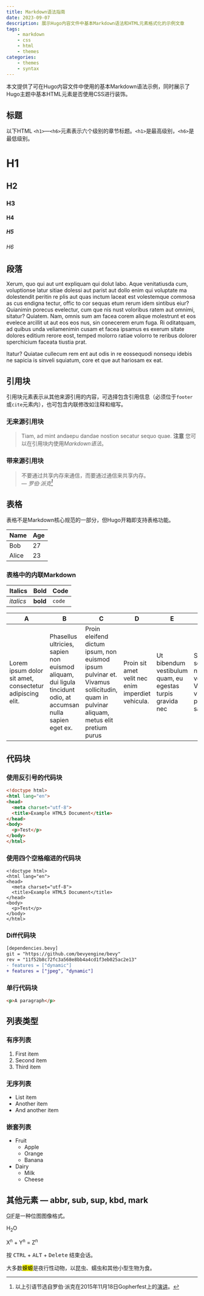 ```yaml
---
title: Markdown语法指南
date: 2023-09-07
description: 展示Hugo内容文件中基本Markdown语法和HTML元素格式化的示例文章
tags: 
    - markdown
    - css
    - html
    - themes
categories:
    - themes
    - syntax
---
```


本文提供了可在Hugo内容文件中使用的基本Markdown语法示例，同时展示了Hugo主题中基本HTML元素是否使用CSS进行装饰。

<!--more-->

## 标题

以下HTML `<h1>`—`<h6>`元素表示六个级别的章节标题。`<h1>`是最高级别，`<h6>`是最低级别。

# H1
## H2
### H3
#### H4
##### H5
###### H6

## 段落

Xerum, quo qui aut unt expliquam qui dolut labo. Aque venitatiusda cum, voluptionse latur sitiae dolessi aut parist aut dollo enim qui voluptate ma dolestendit peritin re plis aut quas inctum laceat est volestemque commosa as cus endigna tectur, offic to cor sequas etum rerum idem sintibus eiur? Quianimin porecus evelectur, cum que nis nust voloribus ratem aut omnimi, sitatur? Quiatem. Nam, omnis sum am facea corem alique molestrunt et eos evelece arcillit ut aut eos eos nus, sin conecerem erum fuga. Ri oditatquam, ad quibus unda veliamenimin cusam et facea ipsamus es exerum sitate dolores editium rerore eost, temped molorro ratiae volorro te reribus dolorer sperchicium faceata tiustia prat.

Itatur? Quiatae cullecum rem ent aut odis in re eossequodi nonsequ idebis ne sapicia is sinveli squiatum, core et que aut hariosam ex eat.

## 引用块

引用块元素表示从其他来源引用的内容，可选择包含引用信息（必须位于`footer`或`cite`元素内），也可包含内联修改如注释和缩写。

### 无来源引用块

> Tiam, ad mint andaepu dandae nostion secatur sequo quae.
> **注意** 您可以在引用块内使用*Markdown语法*。

### 带来源引用块

> 不要通过共享内存来通信，而要通过通信来共享内存。<br>
> — <cite>罗伯·派克[^1]</cite>

[^1]: 以上引语节选自罗伯·派克在2015年11月18日Gopherfest上的[演讲](https://www.youtube.com/watch?v=PAAkCSZUG1c)。

## 表格

表格不是Markdown核心规范的一部分，但Hugo开箱即支持表格功能。

   Name | Age
--------|------
    Bob | 27
  Alice | 23

### 表格中的内联Markdown

| Italics   | Bold     | Code   |
| --------  | -------- | ------ |
| *italics* | **bold** | `code` |

| A                                                        | B                                                                                                             | C                                                                                                                                    | D                                                 | E                                                          | F                                                                    |
|----------------------------------------------------------|---------------------------------------------------------------------------------------------------------------|--------------------------------------------------------------------------------------------------------------------------------------|---------------------------------------------------|------------------------------------------------------------|----------------------------------------------------------------------|
| Lorem ipsum dolor sit amet, consectetur adipiscing elit. | Phasellus ultricies, sapien non euismod aliquam, dui ligula tincidunt odio, at accumsan nulla sapien eget ex. | Proin eleifend dictum ipsum, non euismod ipsum pulvinar et. Vivamus sollicitudin, quam in pulvinar aliquam, metus elit pretium purus | Proin sit amet velit nec enim imperdiet vehicula. | Ut bibendum vestibulum quam, eu egestas turpis gravida nec | Sed scelerisque nec turpis vel viverra. Vivamus vitae pretium sapien |

## 代码块
### 使用反引号的代码块

```html
<!doctype html>
<html lang="en">
<head>
  <meta charset="utf-8">
  <title>Example HTML5 Document</title>
</head>
<body>
  <p>Test</p>
</body>
</html>
```

### 使用四个空格缩进的代码块

    <!doctype html>
    <html lang="en">
    <head>
      <meta charset="utf-8">
      <title>Example HTML5 Document</title>
    </head>
    <body>
      <p>Test</p>
    </body>
    </html>

### Diff代码块

```diff
[dependencies.bevy]
git = "https://github.com/bevyengine/bevy"
rev = "11f52b8c72fc3a568e8bb4a4cd1f3eb025ac2e13"
- features = ["dynamic"]
+ features = ["jpeg", "dynamic"]
```

### 单行代码块

```html
<p>A paragraph</p>
```

## 列表类型

### 有序列表

1. First item
2. Second item
3. Third item

### 无序列表

* List item
* Another item
* And another item

### 嵌套列表

* Fruit
  * Apple
  * Orange
  * Banana
* Dairy
  * Milk
  * Cheese

## 其他元素 — abbr, sub, sup, kbd, mark

<abbr title="图形交换格式">GIF</abbr>是一种位图图像格式。

H<sub>2</sub>O

X<sup>n</sup> + Y<sup>n</sup> = Z<sup>n</sup>

按 <kbd>CTRL</kbd> + <kbd>ALT</kbd> + <kbd>Delete</kbd> 结束会话。

大多数<mark>蝾螈</mark>是夜行性动物，以昆虫、蠕虫和其他小型生物为食。